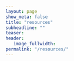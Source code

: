 ```yaml
---
layout: page
show_meta: false
title: "resources"
subheadline: ""
teaser: 
header:
   image_fullwidth: 
permalink: "/resources/"
---
```


